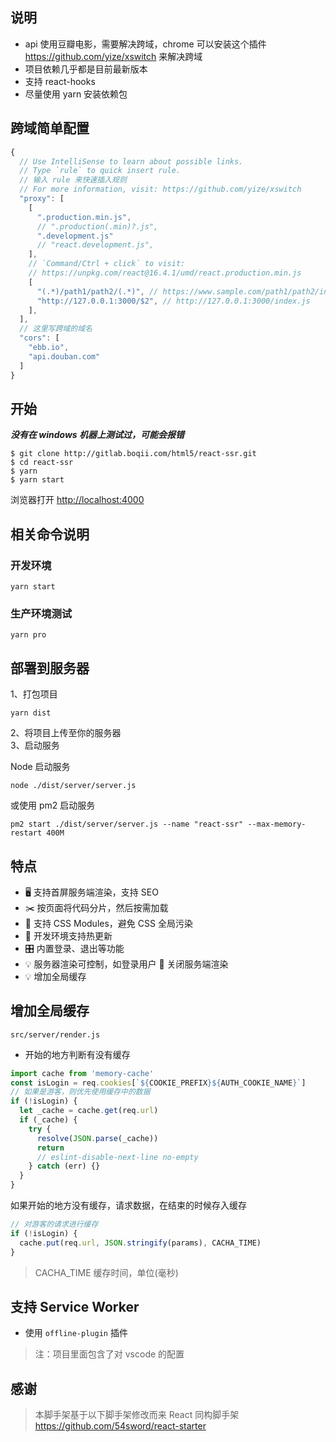 ## 说明

- api 使用豆瓣电影，需要解决跨域，chrome 可以安装这个插件 https://github.com/yize/xswitch 来解决跨域
- 项目依赖几乎都是目前最新版本
- 支持 react-hooks
- 尽量使用 yarn 安装依赖包

## 跨域简单配置

```js
{
  // Use IntelliSense to learn about possible links.
  // Type `rule` to quick insert rule.
  // 输入 rule 来快速插入规则
  // For more information, visit: https://github.com/yize/xswitch
  "proxy": [
    [
      ".production.min.js",
      // ".production(.min)?.js",
      ".development.js"
      // "react.development.js",
    ],
    // `Command/Ctrl + click` to visit:
    // https://unpkg.com/react@16.4.1/umd/react.production.min.js
    [
      "(.*)/path1/path2/(.*)", // https://www.sample.com/path1/path2/index.js
      "http://127.0.0.1:3000/$2", // http://127.0.0.1:3000/index.js
    ],
  ],
  // 这里写跨域的域名
  "cors": [
    "ebb.io",
    "api.douban.com"
  ]
}
```

## 开始

**_没有在 windows 机器上测试过，可能会报错_**

```
$ git clone http://gitlab.boqii.com/html5/react-ssr.git
$ cd react-ssr
$ yarn
$ yarn start
```

浏览器打开 [http://localhost:4000](http://localhost:4000)

## 相关命令说明

### 开发环境

```
yarn start
```

### 生产环境测试

```
yarn pro
```

## 部署到服务器

1、打包项目

```
yarn dist
```

2、将项目上传至你的服务器  
3、启动服务

Node 启动服务

```
node ./dist/server/server.js
```

或使用 pm2 启动服务

```
pm2 start ./dist/server/server.js --name "react-ssr" --max-memory-restart 400M
```

## 特点

- 🖥 支持首屏服务端渲染，支持 SEO
- ✂️ 按页面将代码分片，然后按需加载
- 🌈 支持 CSS Modules，避免 CSS 全局污染
- 🔄 开发环境支持热更新
- 🎛 内置登录、退出等功能
- 💡 服务器渲染可控制，如登录用户  关闭服务端渲染
- 💡 增加全局缓存

## 增加全局缓存

`src/server/render.js`

- 开始的地方判断有没有缓存

```js
import cache from 'memory-cache'
const isLogin = req.cookies[`${COOKIE_PREFIX}${AUTH_COOKIE_NAME}`]
// 如果是游客，则优先使用缓存中的数据
if (!isLogin) {
  let _cache = cache.get(req.url)
  if (_cache) {
    try {
      resolve(JSON.parse(_cache))
      return
      // eslint-disable-next-line no-empty
    } catch (err) {}
  }
}
```

如果开始的地方没有缓存，请求数据，在结束的时候存入缓存

```js
// 对游客的请求进行缓存
if (!isLogin) {
  cache.put(req.url, JSON.stringify(params), CACHA_TIME)
}
```

> CACHA_TIME 缓存时间，单位(毫秒)

## 支持 Service Worker

- 使用 `offline-plugin` 插件

> 注：项目里面包含了对 vscode 的配置

## 感谢

> 本脚手架基于以下脚手架修改而来
> React 同构脚手架 https://github.com/54sword/react-starter
